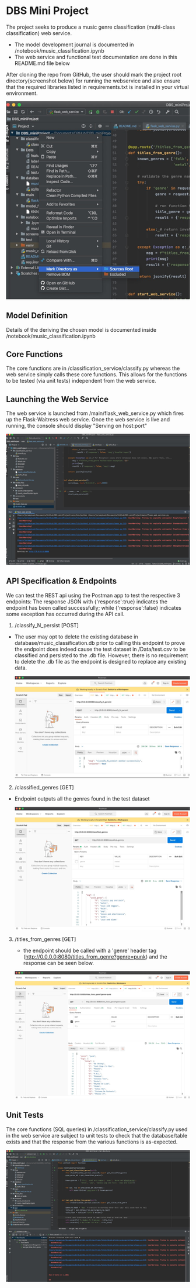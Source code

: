 # DBS Mini Project

The project seeks to produce a music genre classification (multi-class classification) web service.
- The model development journal is documented in /notebook/music_classification.ipynb
- The web service and functional test documentation are done in this README.md file below 

After cloning the repo from GitHub, the user should mark the project root directory(screenshot below) for running the webservice and also ensure that the required libraries listed in requirements.txt is installed in your virtual environment.


![Screenshot](screenshots/projectHead.jpg)

## Model Definition

Details of the deriving the chosen model is documented inside /notebook/music_classification.ipynb

## Core Functions

The core functions are in /classification_service/classify.py whereas the web service simply calls these core functions. This allows for the functions to be tested (via unit tests) independent from the web service.


## Launching the Web Service

The web service is launched from /main/flask_web_service.py which fires up the Flask-Waitress web service.
Once the web service is live and running, the console should display "Serving on host:port"

![Screenshot](screenshots/serving.jpg)



## API Specification & Endpoints

We can test the REST api using the Postman app to test the respective 3 endpoints:
The response JSON with {'response':true} indicates the endpoint has been called successfully; while {'response':false} indicates some exception has occurred during the API call.


1) /classify_N_persist [POST]
- The user may opt to delete the existing database in database/music_classification.db prior to calling this endpoint to prove the endpoint does indeed cause the test dataset in /Data/test.csv to be classified and persisted to the .db file. However, there is no requirement to delete the .db file as the endpoint is designed to replace any existing data.  

	![Screenshot](screenshots/classify_N_persist.jpg)


2) /classified_genres [GET]
- Endpoint outputs all the genres found in the test dataset

	![Screenshot](screenshots/classified_genres.jpg)


3) /titles_from_genres [GET]
	- the endpoint should be called with a 'genre' header tag (http://0.0.0.0:8080/titles_from_genre?genre=punk) and the response can be seen below.

	![Screenshot](screenshots/title_from_genre.jpg)


## Unit Tests

The core functions (SQL queries) in /classification_service/classify.py used in the web service are subject to unit tests to check that the database/table exists and that the response from the various functions is as-expected.

![Screenshot](screenshots/unittests.jpg)






